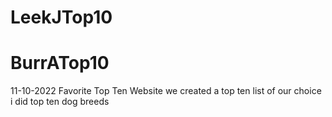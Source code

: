 # LeekJTop10
# BurrATop10
11-10-2022
Favorite Top Ten Website
we created a top ten list of our choice i did top ten dog breeds
